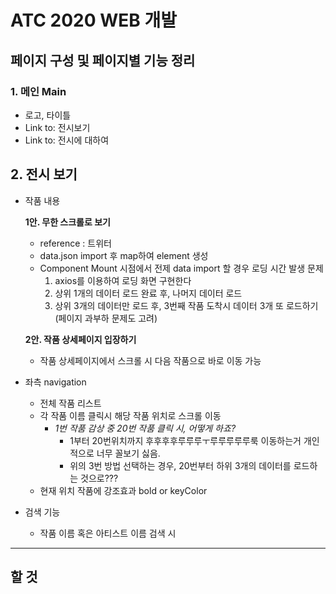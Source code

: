 # ATC 2020 WEB 개발

## 페이지 구성 및 페이지별 기능 정리

### 1. 메인 Main
- 로고, 타이틀
- Link to: 전시보기
- Link to: 전시에 대하여

## 2. 전시 보기
- 작품 내용

    __1안. 무한 스크롤로 보기__
    - reference : 트위터
    - data.json import 후 map하여 element 생성
    - Component Mount 시점에서 전제 data import 할 경우 로딩 시간 발생 문제
        1. axios를 이용하여 로딩 화면 구현한다
        2. 상위 1개의 데이터 로드 완료 후, 나머지 데이터 로드
        3. 상위 3개의 데이터만 로드 후, 3번째 작품 도착시 데이터 3개 또 로드하기 (페이지 과부하 문제도 고려)

    __2안. 작품 상세페이지 입장하기__
    - 작품 상세페이지에서 스크롤 시 다음 작품으로 바로 이동 가능
    

- 좌측 navigation
    - 전체 작품 리스트
    - 각 작품 이름 클릭시 해당 작품 위치로 스크롤 이동
        - _1번 작품 감상 중 20번 작품 클릭 시, 어떻게 하죠?_
            - 1부터 20번위치까지 후후후후루루루ㅜ루루루루루룩 이동하는거 개인적으로 너무 꼴보기 싫음.
            - 위의 3번 방법 선택하는 경우, 20번부터 하위 3개의 데이터를 로드하는 것으로???
    - 현재 위치 작품에 강조효과 bold or keyColor

- 검색 기능
    - 작품 이름 혹은 아티스트 이름 검색 시     

---
## 할 것
